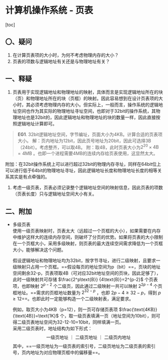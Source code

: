 # 计算机操作系统 - 页表

[toc]

## 〇、疑问

1. 在计算页表项的大小时，为何不考虑物理内存的大小？  
2. 页表的项数与逻辑地址有关还是与物理地址有关？  

## 一、释疑

1. 页表用于实现逻辑地址和物理地址的映射，具体而言是实现逻辑地址所在的块（页）和物理地址所在的块（页框）的映射。因此容易想到在设计页表项的大小时，其必须考虑物理内存的大小。但实际上，一般而言，操作系统的逻辑地址空间也作为其实际的物理地址寻址空间，也即对于32bit的操作系统，其物理地址也是32bit的，因此逻辑地址和物理地址的块的数量一样，因此直接按照逻辑地址计算即可。

> **EG1**. 32bit逻辑地址空间，字节编址，页面大小为4KB。计算合适的页表项大小。
> 解：页内地址为12bit，因此页号地址为20bit，因此可选择3B（24bit）。考虑整齐，可以取4B。
> 附：取4B，此时页表大小为$2^{20}\times 4\text{B} = 4\text{MB}$ 。也即一个进程需要4MB的连续内存给页表使用，这显然太大。

附加：在32bit操作系统上可以进行超过32bit的物理内存寻址，同样在64bit位上可以进行低于64bit的物理地址寻址，因此逻辑地址长度和物理地址长度的相等关系其实是有点牵强的。

1. 考虑一级页表，页表必须记录整个逻辑地址空间的映射信息，因此页表的项数（页表长度）只与逻辑地址空间大小有关。

## 二、附加

- 多级页表  
  使用一级页表映射时，页表太大（远超过一个页框的大小），如果需要在内存中维护这样大的连续内存空间，则破坏了分页的优势。如果将页表的大小限制在一个页框大小，采用多级映射，则页表的最大连续空间需求降低为一个页框大小，能够解决这个问题。

  假设逻辑地址和物理地址均为32bit，按字节寻址，进行二级映射，且要求一级映射只占用一个页框。==假设每页的地址空间为p（bit）==，页块的地址空间剩余32-p，页表项取4B（可对应32bit地址空间的页块，因此足够了），此时一级映射共可存储 $\frac{2^p\text{B}} {4\text{B}}=2^{p-2}$ 个页表项，也即映射 $2^{p-2}$ 个二级页，因此通过二级映射一共可以映射 $2^{2p-4}$ 个页框地址。==需求的页框地址数量为 $2^{32-p}$ ，也即 $2p-4 \ge 32-p$，得到 $p\ge12$==。也即此时一定能够构造一个二级映射表，满足要求。
  
  例如，取页大小为4KB（p=12），则一页可存储页表项 $\frac{\text{4KB}}{\text{4B}}=\text{1K}$ 个，取一级页表填满一页（地址空间为10bit），则可得二级页表地址空间为32-12-10=10bit，同样填满一页。  
采用二级页表时，地址结构为如下形式：  
$$\text{一级页地址 ｜ 二级页地址 ｜ 二级页内地址}$$
其中，==一级页地址为一级页表的索引号，二级页地址为二级页表的索引号，页内地址为对应物理页框中的偏移量==。
